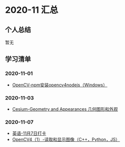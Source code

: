 # 2020-11 汇总

## 个人总结
暂无

## 学习清单
### 2020-11-01
* [OpenCV-npm安装opencv4nodejs（Windows）](./2020-11-01/OpenCV-npm安装opencv4nodejs（Windows）.md)

### 2020-11-03
* [Cesium-Geometry and Appearances 几何图形和外观](./2020-11-03/Cesium-GeometryAndAppearances几何图形和外观.md)

### 2020-11-07
* [英语-11月7日打卡](./2020-11-07/英语-11月7日打卡.md)
* [OpenCV4（1）-读取和显示图像（C++，Python，JS）](./2020-11-07/OpenCV4（1）-读取和显示图像（C++，Python，JS）.md)